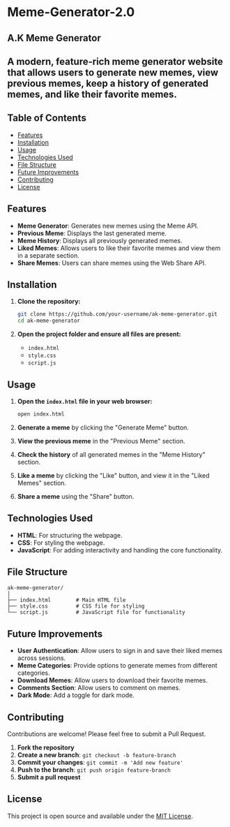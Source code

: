 ﻿# Meme-Generator-2.0


<h2>A.K Meme Generator<h2/>

A modern, feature-rich meme generator website that allows users to generate new memes, view previous memes, keep a history of generated memes, and like their favorite memes. 

## Table of Contents

- [Features](#features)
- [Installation](#installation)
- [Usage](#usage)
- [Technologies Used](#technologies-used)
- [File Structure](#file-structure)
- [Future Improvements](#future-improvements)
- [Contributing](#contributing)
- [License](#license)

## Features

- **Meme Generator**: Generates new memes using the Meme API.
- **Previous Meme**: Displays the last generated meme.
- **Meme History**: Displays all previously generated memes.
- **Liked Memes**: Allows users to like their favorite memes and view them in a separate section.
- **Share Memes**: Users can share memes using the Web Share API.

## Installation

1. **Clone the repository:**

   ```sh
   git clone https://github.com/your-username/ak-meme-generator.git
   cd ak-meme-generator
   ```

2. **Open the project folder and ensure all files are present:**

   - `index.html`
   - `style.css`
   - `script.js`

## Usage

1. **Open the `index.html` file in your web browser:**

   ```sh
   open index.html
   ```

2. **Generate a meme** by clicking the "Generate Meme" button.

3. **View the previous meme** in the "Previous Meme" section.

4. **Check the history** of all generated memes in the "Meme History" section.

5. **Like a meme** by clicking the "Like" button, and view it in the "Liked Memes" section.

6. **Share a meme** using the "Share" button.

## Technologies Used

- **HTML**: For structuring the webpage.
- **CSS**: For styling the webpage.
- **JavaScript**: For adding interactivity and handling the core functionality.

## File Structure

```
ak-meme-generator/
│
├── index.html        # Main HTML file
├── style.css         # CSS file for styling
└── script.js         # JavaScript file for functionality
```

## Future Improvements

- **User Authentication**: Allow users to sign in and save their liked memes across sessions.
- **Meme Categories**: Provide options to generate memes from different categories.
- **Download Memes**: Allow users to download their favorite memes.
- **Comments Section**: Allow users to comment on memes.
- **Dark Mode**: Add a toggle for dark mode.

## Contributing

Contributions are welcome! Please feel free to submit a Pull Request.

1. **Fork the repository**
2. **Create a new branch**: `git checkout -b feature-branch`
3. **Commit your changes**: `git commit -m 'Add new feature'`
4. **Push to the branch**: `git push origin feature-branch`
5. **Submit a pull request**

## License

This project is open source and available under the [MIT License](LICENSE).

